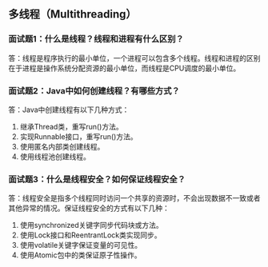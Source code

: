 
## 多线程（Multithreading）

### 面试题1：什么是线程？线程和进程有什么区别？

答：线程是程序执行的最小单位，一个进程可以包含多个线程。线程和进程的区别在于进程是操作系统分配资源的最小单位，而线程是CPU调度的最小单位。

### 面试题2：Java中如何创建线程？有哪些方式？

答：Java中创建线程有以下几种方式：

1. 继承Thread类，重写run()方法。
2. 实现Runnable接口，重写run()方法。
3. 使用匿名内部类创建线程。
4. 使用线程池创建线程。

### 面试题3：什么是线程安全？如何保证线程安全？

答：线程安全是指多个线程同时访问一个共享的资源时，不会出现数据不一致或者其他异常的情况。保证线程安全的方式有以下几种：

1. 使用synchronized关键字同步代码块或方法。
2. 使用Lock接口和ReentrantLock类实现同步。
3. 使用volatile关键字保证变量的可见性。
4. 使用Atomic包中的类保证原子性操作。